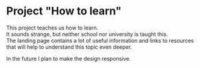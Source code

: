 # Project "How to learn"
This project teaches us how to learn.  
It sounds strange, but neither school nor university is taught this.  
The landing page contains a lot of useful information and links to resources that will help to understand this topic even deeper.  
  
In the future I plan to make the design responsive.